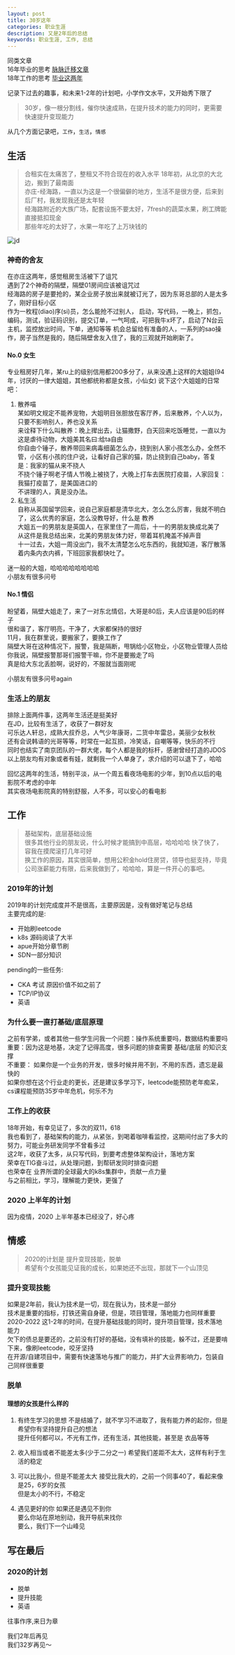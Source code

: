 ```yaml
---
layout: post
title: 30岁这年
categories: 职业生涯
description: 又是2年后的总结
keywords: 职业生涯, 工作, 总结
---
```


同类文章  
16年毕业的思考  [脉脉迁移文章](http://binpan.me/2016/02/09/hello/)  
18年工作的思考  [毕业这两年](http://binpan.me/2018/01/23/hello-world/)

记录下过去的趣事，和未来1-2年的计划吧，小学作文水平，又开始秀下限了  


> 30岁，像一根分割线，催你快速成熟，在提升技术的能力的同时，更需要快速提升变现能力

从几个方面记录吧，`工作`，`生活`，`情感`

## 生活
  > 合租实在太痛苦了，整租又不符合现在的收入水平
  18年初，从北京的大北边，搬到了最南面  
  亦庄-经海路，一直以为这是一个很偏僻的地方，生活不是很方便，后来到 后厂村，我发现我还是太年轻  
  经海路附近的大族广场，配套设施不要太好，7fresh的蔬菜水果，刷工牌能直接抵扣现金  
  那些年吃的太好了，水果一年吃了上万块钱的


![jd](/images/IMG_5673.jpg)

### 神奇的舍友

  在亦庄这两年，感觉租房生活被下了诅咒   
  遇到了2个神奇的隔壁，隔壁01房间应该被诅咒过  
  经海路的房子是要抢的，某企业房子放出来就被订光了，因为东哥总部的人是太多了，刚好目标小区  
  作为一枚程(diao)序(si)员，怎么能抢不过别人，
  启动，写代码，一晚上，抓包，编码，测试，验证码识别，提交订单，一气呵成，可把我牛x坏了，启动了N台云主机，监控放出时间，下单，通知等等
  机会总留给有准备的人，一系列的sao操作，房子当然是我的，随后隔壁舍友入住了，我的三观就开始刷新了。

#### No.0 女生
  专业租房好几年，某ru上的级别信用都200多分了，从来没遇上这样的大姐姐(94年，讨厌的一律大姐姐，其他都统称都是女孩，小仙女)
  说下这个大姐姐的日常吧：
  1. 散养喵  
  某如明文规定不能养宠物，大姐明目张胆放在客厅养，后来散养，个人以为，只要不影响别人，养也没关系  
  来诠释下什么叫散养：晚上撵出去，让猫撒野，白天回来吃饭睡觉，一直以为这是虐待动物，大姐美其名曰:给ta自由  
  你自由个锤子，散养带回来病毒细菌怎么办，挠到别人家小孩怎么办，全然不管，小区有小孩的住户说，让看好自己家的猫，防止挠到自己baby，答复是：我家的猫从来不挠人  
  不挠个锤子啊老子情人节晚上被挠了，大晚上打车去医院打疫苗，人家回复：我猫打疫苗了，是美国进口的  
  不讲理的人，真是没办法。
  2. 私生活  
  自称从英国留学回来，说自己家庭都是清华北大，怎么怎么厉害，我就不明白了，这么优秀的家庭，怎么没教导好，什么是 教养  
  大姐五一的男朋友是英国人，在家里住了一周后，十一的男朋友换成北美了  
  从这件是我总结出来，北美的男朋友体力好，带着耳机掩盖不掉声音  
  十一过去，大姐一周没出门，我不太清楚怎么吃东西的，我就知道，客厅散落着内条内衣内裤，下班回家我都快吐了。  

  迷一般的大姐，哈哈哈哈哈哈哈哈   
  小朋友有很多问号

#### No.1 情侣
  盼望着，隔壁大姐走了，来了一对东北情侣，大哥是80后，夫人应该是90后的样子  
  很和谐了，客厅明亮，干净了，大家都保持的很好  
  11月，我在群里说，要搬家了，要换工作了  
  隔壁大哥在这种情况下，报警，我是隔断，甩锅给小区物业，小区物业管理人员给你我说，隔壁报警那哥们报警干嘛，你不是要搬走了吗   
  真是给大东北丢脸啊，说好的，不服就当面刚呢

  小朋友有很多问号again

### 生活上的朋友
    
  排除上面两件事，这两年生活还是挺美好  
  在JD，比较有生活了，收获了一群好友  
  可乐达人轩总，成熟大叔乔总，人气少年康哥，二货中年雷总，美丽少女秋秋  
  还有会说韩语的光哥等等，时常在一起互损，冷笑话，自嘲等等，快乐的不行  
  同时也结实了南京团队的一群大佬，每个人都是我的标杆，感谢曾经打造的JDOS  
  以上朋友均有对象或者有娃，就剩我一个人单身了，求介绍的可以退下了，哈哈  


  回忆这两年的生活，特别平淡，从一个周五看夜场电影的少年，到10点以后的电影院不考虑的中年  
  其实夜场电影院真的特别舒服，人不多，可以安心的看电影  

## 工作
  
  > 基础架构，底层基础设施  
  很多其他行业的朋友说，什么时候才能搞到中高层，哈哈哈哈 快了快了，容我在摸爬滚打几年可好  
  换工作的原因，其实很简单，想用公积金hold住房贷，领导也挺支持，毕竟公司涨薪能力有限，后来我做到了，哈哈哈，算是一件开心的事吧。


### 2019年的计划
  <object data="/images/plan-2019.svg" type="image/svg+xml"></object>

  2019年的计划完成度并不是很高，主要原因是，没有做好笔记与总结  
  主要完成的是:
  - 开始刷leetcode 
  - k8s 源码阅读了大半
  - apue开始分章节刷
  - SDN一部分知识

  pending的一些任务:
  - CKA 考试 原因价值不如之前了
  - TCP/IP协议
  - 英语

### 为什么要一直打基础/底层原理
  之前有学弟，或者其他一些学生问我一个问题：操作系统重要吗，数据结构重要吗  
  重要：因为这是地基，决定了记得高度，很多问题的排查需要 基础/底层 的知识支撑  
  不重要： 如果你是一个业务的开发，很多时候并用不到，不用的东西，遗忘是最快的  
  如果你想在这个行业走的更长，还是建议多学习下，leetcode能预防老年痴呆，cs课程能预防35岁中年危机，何乐不为  


### 工作上的收获

  18年开始，有幸见证了，多次的双11，618  
  我也看到了，基础架构的能力，从紧张，到喝着咖啡看监控，这期间付出了多大的努力，可能业务研发同学不曾看多过  
  这2年，收获了太多，从只写代码，到要考虑整体架构设计，落地方案  
  荣幸在TIG奋斗过，从处理问题，到帮研发同时排查问题  
  也荣幸在 业界所谓的全球最大的k8s集群中，贡献一点力量  
  与之前相比，学习，理解能力更快，更强了  


### 2020 上半年的计划
  因为疫情，2020 上半年基本已经没了，好心疼  

<object data="/images/2020上.svg" type="image/svg+xml"></object>  



## 情感
  > 2020的计划是 提升变现技能，脱单  
  希望有个女孩能见证我的成长，如果她还不出现，那就下一个山顶见

### 提升变现技能
  如果是2年前，我认为技术是一切，现在我认为，技术是一部分  
  技术是重要的指标，打铁还需自身硬，但是，项目管理，落地能力也同样重要  
  2020-2022 这1-2年的时间，在提升基础技能的同时，提升项目管理，技术落地能力  
  欠下的债总是要还的，之前没有打好的基础，没有填补的技能，躲不过，还是要啃下来，像刷leetcode，咬牙坚持  
  在开源/自建项目中，需要有快速落地与推广的能力，并扩大业界影响力，包装自己同样很重要  


### 脱单

####  理想的女孩是什么样的
  1. 有终生学习的思想
    不是结婚了，就不学习不进取了，我有能力养的起你，但是希望你有坚持提升自己的想法  
    提升任何都可以，不光有工作，还有生活，其他技能，甚至是 衣品等等  

  2. 收入相当或者不能差太多(少于二分之一)
    希望我们差距不太大，这样有利于生活的稳定

  3. 可以比我小，但是不能差太大
    接受比我大的，之前一个同事40了，看起来像是25，6岁的女孩  
    但是太小的不行，不稳定

  4. 遇见更好的你
    如果还是遇见不到你  
    要么你站在原地别动，我开导航来找你  
    要么，我们下一个山峰见  

## 写在最后
### 2020的计划
- 脱单
- 提升技能
- 英语


往事作序,来日为章   

我们2年后再见  
我们32岁再见～
